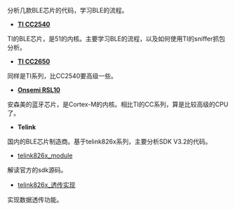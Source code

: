 分析几款BLE芯片的代码，学习BLE的流程。

* **[TI CC2540](https://github.com/SuperTao/BLE_CC2540)**

TI的BLE芯片，是51的内核。主要学习BLE的流程，以及如何使用TI的sniffer抓包分析。

* **[TI CC2650](https://github.com/SuperTao/BLE_CC2650)**

同样是TI系列，比CC2540要高级一些。

* **[Onsemi RSL10](https://github.com/SuperTao/ONSemi_RSL10)**

安森美的蓝牙芯片，是Cortex-M的内核。相比TI的CC系列，算是比较高级的CPU了。

* **Telink**

国内的BLE芯片制造商。基于telink826x系列，主要分析SDK V3.2的代码。

  * [telink826x_module](https://github.com/SuperTao/telink_ble_sdk_release_v3.2)

  解读官方的sdk源码。

  * [telink826x_透传实现](https://github.com/SuperTao/telink_ble_module)

  实现数据透传功能。

